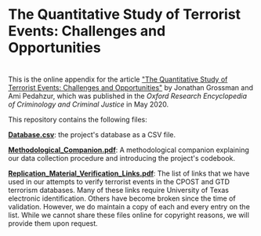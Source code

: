 # The Quantitative Study of Terrorist Events: Challenges and Opportunities

#


This is the online appendix for the article [&quot;The Quantitative Study of Terrorist Events: Challenges and Opportunities&quot;](https://oxfordre.com/criminology/view/10.1093/acrefore/9780190264079.001.0001/acrefore-9780190264079-e-568) by Jonathan Grossman and Ami Pedahzur, which was published in the _Oxford Research Encyclopedia of Criminology and Criminal Justice_ in May 2020. 

This repository contains the following files:

[**Database.csv**](https://github.com/jonathan-grossman/Terrorism-Event-Data/blob/master/Database.csv): the project&#39;s database as a CSV file.

[**Methodological\_Companion.pdf**](https://github.com/jonathan-grossman/Terrorism-Event-Data/blob/master/Methodological_Companion.pdf): A methodological companion explaining our data collection procedure and introducing the project&#39;s codebook.

[**Replication\_Material\_Verification\_Links.pdf**](https://github.com/jonathan-grossman/Terrorism-Event-Data/blob/master/Replication_Material_Verification_Links.pdf): The list of links that we have used in our attempts to verify terrorist events in the CPOST and GTD terrorism databases. Many of these links require University of Texas electronic identification. Others have become broken since the time of validation. However, we do maintain a copy of each and every entry on the list. While we cannot share these files online for copyright reasons, we will provide them upon request.
